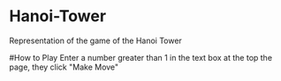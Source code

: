 # Hanoi-Tower
Representation of the game of the Hanoi Tower

#How to Play
Enter a number greater than 1 in the text box at the top the page, they click "Make Move"
